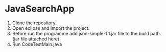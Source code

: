 # JavaSearchApp
1. Clone the repository.<br>
2. Open eclipse and Import the project.<br>
3. Before run the programme add json-simple-1.1.jar file to the build path.(jar file attached here)<br>
4. Run CodeTestMain.java<br>

